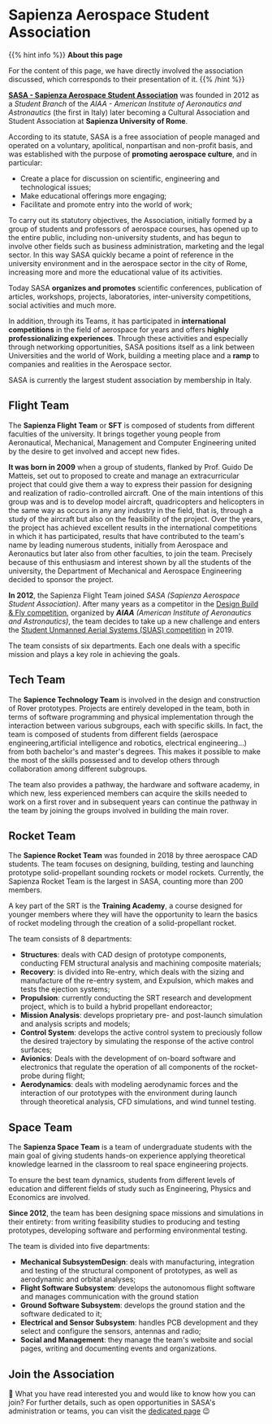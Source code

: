 # Sapienza Aerospace Student Association

{{% hint info %}}
<i class="fa-solid fa-circle-info" style="color: #74C0FC;"></i> **About this page**

For the content of this page, we have directly involved the association discussed, which corresponds to their presentation of it.
{{% /hint %}}

[**SASA - Sapienza Aerospace Student Association**](https://www.sasa-aerospace.it/) was founded in 2012 as a _Student Branch_ of the _AIAA - American Institute of Aeronautics and Astronautics_ (the first in Italy) later becoming a Cultural Association and Student Association at **Sapienza University of Rome**.

According to its statute, SASA is a free association of people managed and operated on a voluntary, apolitical, nonpartisan and non-profit basis, and was established with the purpose of **promoting aerospace culture**, and in particular:

- Create a place for discussion on scientific, engineering and technological issues;
- Make educational offerings more engaging;
- Facilitate and promote entry into the world of work;

To carry out its statutory objectives, the Association, initially formed by a group of students and professors of aerospace courses, has opened up to the entire public, including non-university students, and has begun to involve other fields such as business administration, marketing and the legal sector. In this way SASA quickly became a point of reference in the university environment and in the aerospace sector in the city of Rome, increasing more and more the educational value of its activities.

Today SASA **organizes and promotes** scientific conferences, publication of articles, workshops, projects, laboratories, inter-university competitions, social activities and much more.

In addition, through its Teams, it has participated in **international competitions** in the field of aerospace for years and offers **highly professionalizing experiences**. Through these activities and especially through networking opportunities, SASA positions itself as a link between Universities and the world of Work, building a meeting place and a **ramp** to companies and realities in the Aerospace sector.

SASA is currently the largest student association by membership in Italy.

## Flight Team

The **Sapienza Flight Team** or **SFT** is composed of students from different faculties of the university.
It brings together young people from Aeronautical, Mechanical, Management and Computer Engineering united by the desire to get involved and accept new fides.

**It was born in 2009** when a group of students, flanked by Prof. Guido De Matteis, set out to proposed to create and manage an extracurricular project that could give them a way to express their passion for designing and realization of radio-controlled aircraft. One of the main intentions of this group was and is to develop model aircraft, quadricopters and helicopters in the same way as occurs in any any industry in the field, that is, through a study of the aircraft but also on the feasibility of the project. Over the years, the project has achieved excellent results in the international competitions in which it has participated, results that have contributed to the team's name by leading numerous students, initially from Aerospace and Aeronautics but later also from other faculties, to join the team. Precisely because of this enthusiasm and interest shown by all the students of the university, the Department of Mechanical and Aerospace Engineering decided to sponsor the project.

**In 2012**, the Sapienza Flight Team joined _SASA (Sapienza Aerospace Student Association)_.
After many years as a competitor in the [Design Build & Fly competition](https://www.aiaa.org/dbf), organized by _**AIAA** (American Institute of Aeronautics and Astronautics)_, the team decides to take up a new challenge and enters the [Student Unmanned Aerial Systems (SUAS) competition](https://suas-competition.org/competitions) in 2019.

The team consists of six departments. Each one deals with a specific mission and plays a key role in achieving the goals.

## Tech Team

The **Sapience Technology Team** is involved in the design and construction of Rover prototypes. Projects are entirely developed in the team, both in terms of software programming and physical implementation through the interaction between various subgroups, each with specific skills. In fact, the team is composed of students from different fields (aerospace engineering,artificial intelligence and robotics, electrical engineering...) from both bachelor's and master's degrees. This makes it possible to make the most of the skills possessed and to develop others through collaboration among different subgroups.

The team also provides a pathway, the hardware and software academy, in which new, less experienced members can acquire the skills needed to work on a first rover and in subsequent years can continue the pathway in the team by joining the groups involved in building the main rover.

## Rocket Team

The **Sapience Rocket Team** was founded in 2018 by three aerospace CAD students. The team focuses on designing, building, testing and launching prototype solid-propellant sounding rockets or model rockets. Currently, the Sapienza Rocket Team is the largest in SASA, counting more than 200 members.

A key part of the SRT is the **Training Academy**, a course designed for younger members where they will have the opportunity to learn the basics of rocket modeling through the creation of a solid-propellant rocket.

The team consists of 8 departments:
- **Structures**: deals with CAD design of prototype components, conducting FEM structural analysis and machining composite materials;
- **Recovery**: is divided into Re-entry, which deals with the sizing and manufacture of the re-entry system, and Expulsion, which makes and tests the ejection systems;
- **Propulsion**: currently conducting the SRT research and development project, which is to build a hybrid propellant endoreactor;
- **Mission Analysis**: develops proprietary pre- and post-launch simulation and analysis scripts and models;
- **Control System**: develops the active control system to preciously follow the desired trajectory by simulating the response of the active control surfaces;
- **Avionics**: Deals with the development of on-board software and electronics that regulate the operation of all components of the rocket-probe during flight;
- **Aerodynamics**: deals with modeling aerodynamic forces and the interaction of our prototypes with the environment during launch through theoretical analysis, CFD simulations, and wind tunnel testing.

## Space Team

The **Sapienza Space Team** is a team of undergraduate students with the main goal of giving students hands-on experience applying theoretical knowledge learned in the classroom to real space engineering projects.

To ensure the best team dynamics, students from different levels of education and different fields of study such as Engineering, Physics and Economics are involved.

**Since 2012**, the team has been designing space missions and simulations in their entirety: from writing feasibility studies to producing and testing prototypes, developing software and performing environmental testing.

The team is divided into five departments:
- **Mechanical SubsystemDesign**: deals with manufacturing, integration and testing of the structural component of prototypes, as well as aerodynamic and orbital analyses;
- **Flight Software Subsystem**: develops the autonomous flight software and manages communication with the ground station
- **Ground Software Subsystem**: develops the ground station and the software dedicated to it;
- **Electrical and Sensor Subsystem**: handles PCB development and they select and configure the sensors, antennas and radio;
- **Social and Management**: they manage the team's website and social pages, writing and documenting events and organizations.

## Join the Association

🚀 What you have read interested you and would like to know how you can join? For further details, such as open opportunities in SASA's administration or teams, you can visit the [dedicated page](https://www.sasa-aerospace.it/opportunities/) 😉